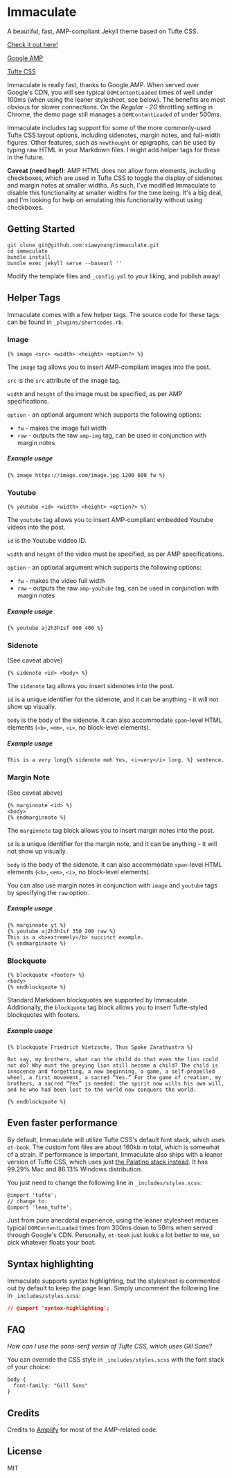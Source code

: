 # Immaculate

A beautiful, fast, AMP-compliant Jekyll theme based on Tufte CSS.

[Check it out here!](https://immaculate-siawyoung-com.cdn.ampproject.org/c/immaculate.siawyoung.com/)

[Google AMP](https://www.ampproject.org/)

[Tufte CSS](https://github.com/edwardtufte/tufte-css)

Immaculate is really fast, thanks to Google AMP. When served over Google's CDN, you will see typical `DOMContentLoaded` times of well under 100ms (when using the leaner stylesheet, see below). The benefits are most obvious for slower connections. On the *Regular - 2G* throttling setting in Chrome, the demo page still manages a `DOMContentLoaded` of under 500ms.

Immaculate includes tag support for some of the more commonly-used Tufte CSS layout options, including sidenotes, margin notes, and full-width figures. Other features, such as `newthought` or epigraphs, can be used by typing raw HTML in your Markdown files. I might add helper tags for these in the future.

**Caveat (need hep!)**: AMP HTML does not allow form elements, including checkboxes, which are used in Tufte CSS to toggle the display of sidenotes and margin notes at smaller widths. As such, I've modified Immaculate to disable this functionality at smaller widths for the time being. It's a big deal, and I'm looking for help on emulating this functionality without using checkboxes.

## Getting Started

```
git clone git@github.com:siawyoung/immaculate.git
cd immaculate
bundle install
bundle exec jekyll serve --baseurl ''
```

Modify the template files and `_config.yml` to your liking, and publish away!

## Helper Tags

Immaculate comes with a few helper tags. The source code for these tags can be found in `_plugins/shortcodes.rb`.

### Image

```
{% image <src> <width> <height> <option?> %}
```

The `image` tag allows you to insert AMP-compliant images into the post.

`src` is the `src` attribute of the image tag.

`width` and `height` of the image must be specified, as per AMP specifications.

`option` - an optional argument which supports the following options:

- `fw` - makes the image full width
- `raw` - outputs the raw `amp-img` tag, can be used in conjunction with margin notes

##### Example usage

```
{% image https://image.com/image.jpg 1200 600 fw %}
```

### Youtube

```
{% youtube <id> <width> <height> <option?> %}
```

The `youtube` tag allows you to insert AMP-compliant embedded Youtube videos into the post.

`id` is the Youtube viddeo ID.

`width` and `height` of the video must be specified, as per AMP specifications.

`option` - an optional argument which supports the following options:

- `fw` - makes the video full width
- `raw` - outputs the raw `amp-youtube` tag, can be used in conjunction with margin notes

##### Example usage

```
{% youtube aj2h3h1sf 600 400 %}
```

### Sidenote

(See caveat above)

```
{% sidenote <id> <body> %}
```

The `sidenote` tag allows you insert sidenotes into the post.

`id` is a unique identifier for the sidenote, and it can be anything - it will not show up visually.

`body` is the body of the sidenote. It can also accommodate `span`-level HTML elements (`<b>`, `<em>`, `<i>`, no block-level elements).

##### Example usage

```
This is a very long{% sidenote meh Yes, <i>very</i> long. %} sentence.
```

### Margin Note

(See caveat above)

```
{% marginnote <id> %}
<body>
{% endmarginnote %}
```

The `marginnote` tag block allows you to insert margin notes into the post.

`id` is a unique identifier for the margin note, and it can be anything - it will not show up visually.

`body` is the body of the sidenote. It can also accommodate `span`-level HTML elements (`<b>`, `<em>`, `<i>`, no block-level elements).

You can also use margin notes in conjunction with `image` and `youtube` tags by specifying the `raw` option.

##### Example usage

```
{% marginnote yt %}
{% youtube aj2h3h1sf 350 200 raw %}
This is a <b>extremely</b> succinct example.
{% endmarginnote %}
```

### Blockquote

```
{% blockquote <footer> %}
<body>
{% endblockquote %}
```

Standard Markdown blockquotes are supported by Immaculate. Additionally, the `blockquote` tag block allows you to insert Tufte-styled blockquotes with footers.

##### Example usage

```
{% blockquote Friedrich Nietzsche, Thus Spoke Zarathustra %}

But say, my brothers, what can the child do that even the lion could not do? Why must the preying lion still become a child? The child is innocence and forgetting, a new beginning, a game, a self-propelled wheel, a first movement, a sacred “Yes.” For the game of creation, my brothers, a sacred “Yes” is needed: the spirit now wills his own will, and he who had been lost to the world now conquers the world.

{% endblockquote %}
```

## Even faster performance

By default, Immaculate will utilize Tufte CSS's default font stack, which uses `et-book`. The custom font files are about 160kb in total, which is somewhat of a strain. If performance is important, Immaculate also ships with a leaner version of Tufte CSS, which uses just [the Palatino stack instead](http://www.cssfontstack.com/Palatino). It has 99.29% Mac and 86.13% Windows distribution.

You just need to change the following line in `_includes/styles.scss`:

```
@import 'tufte';
// change to:
@import 'lean_tufte';
```

Just from pure anecdotal experience, using the leaner stylesheet reduces typical `DOMContentLoaded` times from 300ms down to 50ms when served through Google's CDN. Personally, `et-book` just looks a lot better to me, so pick whatever floats your boat.

## Syntax highlighting

Immaculate supports syntax highlighting, but the stylesheet is commented out by default to keep the page lean. Simply uncomment the following line in `_includes/styles.scss`:

```css
// @import 'syntax-highlighting';
```

## FAQ

*How can I use the sans-serif versin of Tufte CSS, which uses Gill Sans?*

You can override the CSS style in `_includes/styles.scss` with the font stack of your choice:

```
body {
  font-family: "Gill Sans"
}
```

## Credits

Credits to [Amplify](https://github.com/ageitgey/amplify) for most of the AMP-related code.

## License

MIT
